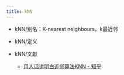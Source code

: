 ```yaml
---
title: kNN
---
```


- kNN/别名：K-nearest neighbours，k最近邻

- kNN/定义

- kNN/文献
	 - [用人话讲明白近邻算法KNN - 知乎](https://zhuanlan.zhihu.com/p/79531731)
